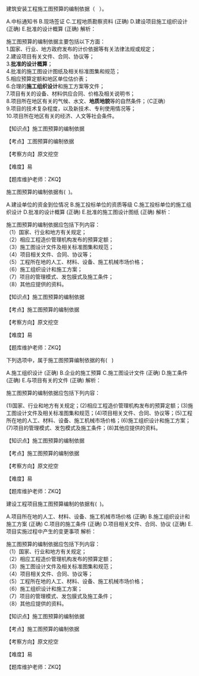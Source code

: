 <p>建筑安装工程施工图预算的编制依据（ &nbsp;&nbsp;）。</p>
A.中标通知书
B.现场签证
C.工程地质勘察资料  (正确)
D.建设项目施工组织设计  (正确)
E.批准的设计概算  (正确)
解析：<p>施工图预算的编制依据主要包括以下方面：<br style="box-sizing: border-box; color: rgb(0, 64, 133); font-family: -apple-system, BlinkMacSystemFont, &quot;Segoe UI&quot;, Roboto, &quot;Helvetica Neue&quot;, Arial, sans-serif, &quot;Apple Color Emoji&quot;, &quot;Segoe UI Emoji&quot;, &quot;Segoe UI Symbol&quot;; white-space: normal; background-color: rgb(204, 229, 255);"/>1.国家、行业、地方政府发布的计价依据等有关法律法规或规定；<br style="box-sizing: border-box; color: rgb(0, 64, 133); font-family: -apple-system, BlinkMacSystemFont, &quot;Segoe UI&quot;, Roboto, &quot;Helvetica Neue&quot;, Arial, sans-serif, &quot;Apple Color Emoji&quot;, &quot;Segoe UI Emoji&quot;, &quot;Segoe UI Symbol&quot;; white-space: normal; background-color: rgb(204, 229, 255);"/>2.建设项目有关文件、合同、协议等；<br style="box-sizing: border-box; color: rgb(0, 64, 133); font-family: -apple-system, BlinkMacSystemFont, &quot;Segoe UI&quot;, Roboto, &quot;Helvetica Neue&quot;, Arial, sans-serif, &quot;Apple Color Emoji&quot;, &quot;Segoe UI Emoji&quot;, &quot;Segoe UI Symbol&quot;; white-space: normal; background-color: rgb(204, 229, 255);"/>3.<strong>批准的设计概算</strong>；<br style="box-sizing: border-box; color: rgb(0, 64, 133); font-family: -apple-system, BlinkMacSystemFont, &quot;Segoe UI&quot;, Roboto, &quot;Helvetica Neue&quot;, Arial, sans-serif, &quot;Apple Color Emoji&quot;, &quot;Segoe UI Emoji&quot;, &quot;Segoe UI Symbol&quot;; white-space: normal; background-color: rgb(204, 229, 255);"/>4.批准的施工图设计图纸及相关标准图集和规范；<br style="box-sizing: border-box; color: rgb(0, 64, 133); font-family: -apple-system, BlinkMacSystemFont, &quot;Segoe UI&quot;, Roboto, &quot;Helvetica Neue&quot;, Arial, sans-serif, &quot;Apple Color Emoji&quot;, &quot;Segoe UI Emoji&quot;, &quot;Segoe UI Symbol&quot;; white-space: normal; background-color: rgb(204, 229, 255);"/>5.相应预算定额和地区单位估价表；<br style="box-sizing: border-box; color: rgb(0, 64, 133); font-family: -apple-system, BlinkMacSystemFont, &quot;Segoe UI&quot;, Roboto, &quot;Helvetica Neue&quot;, Arial, sans-serif, &quot;Apple Color Emoji&quot;, &quot;Segoe UI Emoji&quot;, &quot;Segoe UI Symbol&quot;; white-space: normal; background-color: rgb(204, 229, 255);"/>6.合理的<strong>施工组织设计</strong>和施工方案等文件；<br style="box-sizing: border-box; color: rgb(0, 64, 133); font-family: -apple-system, BlinkMacSystemFont, &quot;Segoe UI&quot;, Roboto, &quot;Helvetica Neue&quot;, Arial, sans-serif, &quot;Apple Color Emoji&quot;, &quot;Segoe UI Emoji&quot;, &quot;Segoe UI Symbol&quot;; white-space: normal; background-color: rgb(204, 229, 255);"/>7.项目有关的设备、材料供应合同、价格及相关说明书；<br style="box-sizing: border-box; color: rgb(0, 64, 133); font-family: -apple-system, BlinkMacSystemFont, &quot;Segoe UI&quot;, Roboto, &quot;Helvetica Neue&quot;, Arial, sans-serif, &quot;Apple Color Emoji&quot;, &quot;Segoe UI Emoji&quot;, &quot;Segoe UI Symbol&quot;; white-space: normal; background-color: rgb(204, 229, 255);"/>8.项目所在地区有关的气候、水文、<strong>地质地貌</strong>等的自然条件；（C正确）<br style="box-sizing: border-box; color: rgb(0, 64, 133); font-family: -apple-system, BlinkMacSystemFont, &quot;Segoe UI&quot;, Roboto, &quot;Helvetica Neue&quot;, Arial, sans-serif, &quot;Apple Color Emoji&quot;, &quot;Segoe UI Emoji&quot;, &quot;Segoe UI Symbol&quot;; white-space: normal; background-color: rgb(204, 229, 255);"/>9.项目的技术复杂程度，以及新技术、专利使用情况等；<br style="box-sizing: border-box; color: rgb(0, 64, 133); font-family: -apple-system, BlinkMacSystemFont, &quot;Segoe UI&quot;, Roboto, &quot;Helvetica Neue&quot;, Arial, sans-serif, &quot;Apple Color Emoji&quot;, &quot;Segoe UI Emoji&quot;, &quot;Segoe UI Symbol&quot;; white-space: normal; background-color: rgb(204, 229, 255);"/>10.项目所在地区有关的经济、人文等社会条件。</p><p>【知识点】施工图预算的编制依据</p><p>【考点】工图预算的编制依据</p><p>【考察方向】原文挖空</p><p>【难度】易</p><p>【题库维护老师：ZKQ】</p>
<p>施工图预算的编制依据有( &nbsp;)。</p>
A.建设单位的资金到位情况
B.施工投标单位的资质等级
C.施工投标单位的施工组织设计
D.批准的设计概算  (正确)
E.批准的施工图设计图纸  (正确)
解析：<p>施工图预算的编制依据应包括下列内容： <br/>（1）国家、行业和地方有关规定；<br/>（2）相应工程造价管理机构发布的预算定额；<br/>（3）施工图设计文件及相关标准图集和规范； <br/>（4）项目相关文件、合同、协议等；<br/>（5）工程所在地的人工、材料、设备、施工机械市场价格；<br/>（6）施工组织设计和施工方案；<br/>（7）项目的管理模式、发包膜式及施工条件；<br/>（8）其他应提供的资料。</p><p>【知识点】施工图预算的编制依据</p><p>【考点】施工图预算的编制依据</p><p>【考察方向】原文挖空</p><p>【难度】易</p><p>【题库维护老师：ZKQ】</p>
<p>下列选项中，属于施工图预算编制依据的有( &nbsp; )</p>
A.施工组织设计  (正确)
B.企业的施工预算
C.施工图设计文件  (正确)
D.施工条件  (正确)
E.与项目有关的文件  (正确)
解析：<p>施工图预算的编制依据应包括下列内容：</p><p>(1)国家、行业和地方有关规定；(2)相应工程造价管理机构发布的预算定额；(3)施工图设计文件及相关标准图集和规范；(4)项目相关文件、合同、协议等；(5)工程所在地的人工、材料、设备、施工机械市场价格；(6)施工组织设计和施工方案；(7)项目的管理模式、发包模式及施工条件；(8)其他应提供的资料。</p><p>【知识点】施工图预算的编制依据</p><p>【考点】施工图预算的编制依据</p><p>【考察方向】原文挖空</p><p>【难度】易</p><p>【题库维护老师：ZKQ】</p>
<p>建设工程项目施工图预算编制的依据有( &nbsp;)。</p>
A.项目所在地的人工、材料、设备、施工机械市场价格  (正确)
B.施工组织设计和施工方案  (正确)
C.项目的施工条件  (正确)
D.项目相关文件、合同、协议  (正确)
E.项目实施过程中产生的变更事项
解析：<p>施工图预算的编制依据应包括下列内容： <br/>（1）国家、行业和地方有关规定；<br/>（2）相应工程造价管理机构发布的预算定额；<br/>（3）施工图设计文件及相关标准图集和规范； <br/>（4）项目相关文件、合同、协议等；<br/>（5）工程所在地的人工、材料、设备、施工机械市场价格；<br/>（6）施工组织设计和施工方案；<br/>（7）项目的管理模式、发包膜式及施工条件；<br/>（8）其他应提供的资料。</p><p>【知识点】施工图预算的编制依据</p><p>【考点】施工图预算的编制依据</p><p>【考察方向】原文挖空</p><p>【难度】易</p><p>【题库维护老师：ZKQ】</p>
